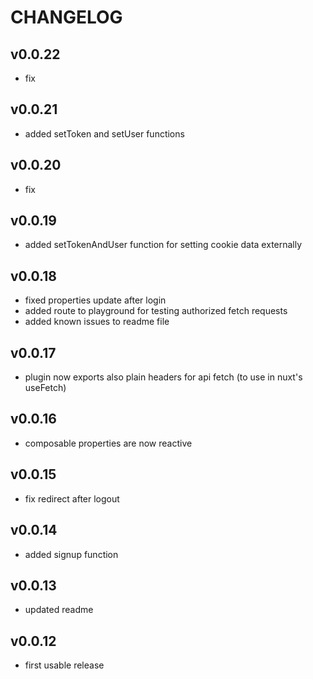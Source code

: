 # CHANGELOG

## v0.0.22

- fix

## v0.0.21

- added setToken and setUser functions

## v0.0.20

- fix

## v0.0.19

- added setTokenAndUser function for setting cookie data externally

## v0.0.18

- fixed properties update after login
- added route to playground for testing authorized fetch requests
- added known issues to readme file

## v0.0.17

- plugin now exports also plain headers for api fetch (to use in nuxt's useFetch)

## v0.0.16

- composable properties are now reactive

## v0.0.15

- fix redirect after logout

## v0.0.14

- added signup function

## v0.0.13

- updated readme

## v0.0.12

- first usable release
